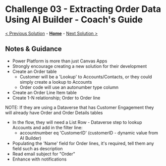 # Challenge 03 - Extracting Order Data Using AI Builder - Coach's Guide 

[< Previous Solution](./Solution-02.md) - **[Home](./README.md)** - [Next Solution >](./Solution-04.md)

## Notes & Guidance

- Power Platform is more than just Canvas Apps
- Strongly encourage creating a new solution for their development
- Create an Order table
   - Customer will be a 'Lookup' to Accounts/Contacts, or they could simply create a lookup to Accounts
   - Order code will use an autonumber type column
- Create an Order Line Item table
- Create 1-N relationship; Order to Order line

NOTE: If they are using a Dataverse that has Customer Engagement they will already have Order and Order Details tables

- In the flow, they will need a List Row - Dataverse step to lookup Accounts and add in the filter line:
    - accountnumber eq 'CustomerID' (customerID - dynamic value from AI Builder)
- Populating the 'Name' field for Order lines, it's required, tell them any field such as description
- Read email subject for "Order"
- Enhance with notifications
